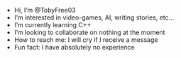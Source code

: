 - Hi, I’m @TobyFree03
- I’m interested in video-games, AI, writing stories, etc...
- I’m currently learning C++
- I’m looking to collaborate on nothing at the moment
- How to reach me: I will cry if I receive a message
- Fun fact: I have absolutely no experience

<!---
TobyFree03/TobyFree03 is a ✨ special ✨ repository because its `README.md` (this file) appears on your GitHub profile.
You can click the Preview link to take a look at your changes.
--->
